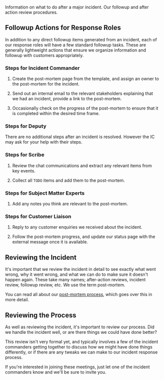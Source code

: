 Information on what to do after a major incident. Our followup and after action review procedures.

## Followup Actions for Response Roles
In addition to any direct followup items generated from an incident, each of our response roles will have a few standard followup tasks. These are generally lightweight actions that ensure we organize information and followup with customers appropriately.

### Steps for Incident Commander

1. Create the post-mortem page from the template, and assign an owner to the post-mortem for the incident.

1. Send out an internal email to the relevant stakeholders explaining that we had an incident, provide a link to the post-mortem.

1. Occasionally check on the progress of the post-mortem to ensure that it is completed within the desired time frame.

### Steps for Deputy
There are no additional steps after an incident is resolved. However the IC may ask for your help with their steps.

### Steps for Scribe

1. Review the chat communications and extract any relevant items from key events.

1. Collect all `TODO` items and add them to the post-mortem.

### Steps for Subject Matter Experts

1. Add any notes you think are relevant to the post-mortem.

### Steps for Customer Liaison

1. Reply to any customer enquiries we received about the incident.

1. Follow the post-mortem progress, and update our status page with the external message once it is available.


## Reviewing the Incident
It's important that we review the incident in detail to see exactly what went wrong, why it went wrong, and what we can do to make sure it doesn't happen again. These take many names; after-action reviews, incident review, followup review, etc. We use the term post-mortem.

You can read all about our [post-mortem process](post_mortem_process.md), which goes over this in more detail.

## Reviewing the Process
As well as reviewing the incident, it's important to review our process. Did we handle the incident well, or are there things we could have done better?

This review isn't very formal yet, and typically involves a few of the incident commanders getting together to discuss how we might have done things differently, or if there are any tweaks we can make to our incident response process.

If you're interested in joining these meetings, just let one of the incident commanders know and we'll be sure to invite you.
